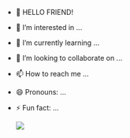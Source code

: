 - 👋 HELLO FRIEND!
- 👀 I’m interested in ...
- 🌱 I’m currently learning ...
- 💞️ I’m looking to collaborate on ...
- 📫 How to reach me ...
- 😄 Pronouns: ...
- ⚡ Fun fact: ...

  <img src="https://tenor.com/boAvF.gif">

<!---
mrrooobot/mrrooobot is a ✨ special ✨ repository because its `README.md` (this file) appears on your GitHub profile.
You can click the Preview link to take a look at your changes.
--->
